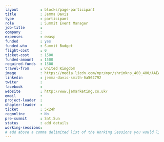 ```yaml
---
layout          : blocks/page-participant
title           : Jemma Davis
type            : participant
role            : Summit Event Manager
job-title       :
company         :
expenses        : owasp
funded          : yes
funded-who      : Summit Budget
flight-cost     : 0
ticket-cost     : 1500
funded-amount   : 1500
required-funds  : 1500
travel-from     : United Kingdom
image           : https://media.licdn.com/mpr/mpr/shrinknp_400_400/AAEAAQAAAAAAAALqAAAAJGU0MGY3ZmY5LTY5ZjktNDM2MC1iMzIxLWE4YWY5MjJiOTNiNA.jpg
linkedin        : jemma-davis-smith-6a562792
twiter          :
facebook        :
website         : http://www.jemarketing.co.uk/
email           :
project-leader  :
chapter-leader  :
ticket          : 5x24h
regonline       : No
pre-summit      : Sat,Sun
status          : add details
working-sessions:
# add above a comma delimited list of the Working Sessions you would like to attend (use the session's title)
---
```


<!-- put more details about participant here -->
